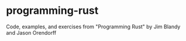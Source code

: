 # programming-rust

Code, examples, and exercises from "Programming Rust"
by Jim Blandy and Jason Orendorff
